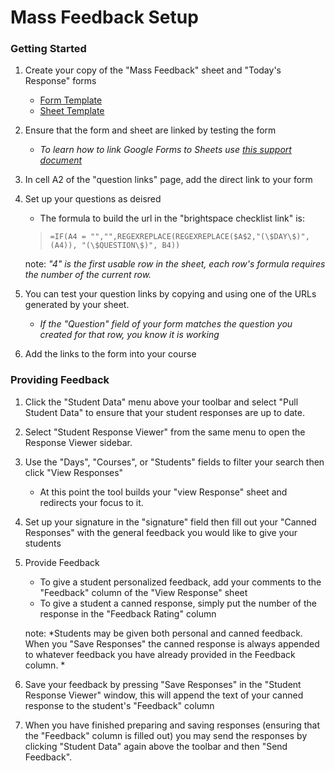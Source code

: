 # Mass Feedback Setup

### Getting Started
1. Create your copy of the "Mass Feedback" sheet and "Today's Response" forms
    * [Form Template](https://docs.google.com/forms/d/1--ST9Rpz3HAj8V7tBMv5vr-nmlkkNVe0MjA8vy0buDg/edit)
    * [Sheet Template](https://docs.google.com/spreadsheets/d/1lP4ui2fQzNlHhJiet2fyjQt5eVqDtlPYfvtghEA170g/edit#gid=271771189)

2. Ensure that the form and sheet are linked by testing the form
    * *To learn how to link Google Forms to Sheets use [this support document](https://support.google.com/docs/answer/2917686?hl=en)*

3. In cell A2 of the "question links" page, add the direct link to your form

4. Set up your questions as deisred
	* The formula to build the url in the "brightspace checklist link" is:
    
    > ```=IF(A4 = "","",REGEXREPLACE(REGEXREPLACE($A$2,"(\$DAY\$)",(A4)), "(\$QUESTION\$)", B4))```
    
    note: *"4" is the first usable row in the sheet, each row's formula requires the number of the current row.*

5. You can test your question links by copying and using one of the URLs generated by your sheet.
    * *If the "Question" field of your form matches the question you created for that row, you know it is working*

6. Add the links to the form into your course

### Providing Feedback

1. Click the "Student Data" menu above your toolbar and select "Pull Student Data" to ensure that your student responses are up to date.

2. Select "Student Response Viewer" from the same menu to open the Response Viewer sidebar.

3. Use the "Days", "Courses", or "Students" fields to filter your search then click "View Responses"
    * At this point the tool builds your "view Response" sheet and redirects your focus to it.
    
4. Set up your signature in the "signature" field then fill out your "Canned Responses" with the general feedback you would like to give your students

5. Provide Feedback
    * To give a student personalized feedback, add your comments to the "Feedback" column of the "View Response" sheet
    * To give a student a canned response, simply put the number of the response in the "Feedback Rating" column
    
    note: *Students may be given both personal and canned feedback. When you "Save Responses" the canned response is always appended to whatever feedback you have already provided in the Feedback column. *
    
6. Save your feedback by pressing "Save Responses" in the "Student Response Viewer" window, this will append the text of your canned response to the student's "Feedback" column

7. When you have finished preparing and saving responses (ensuring that the "Feedback" column is filled out) you may send the responses by clicking "Student Data" again above the toolbar and then "Send Feedback".

